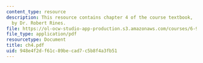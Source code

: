 ```yaml
---
content_type: resource
description: This resource contains chapter 4 of the course textbook, 'Create or Perish',
  by Dr. Robert Rines.
file: https://ol-ocw-studio-app-production.s3.amazonaws.com/courses/6-901-inventions-and-patents-fall-2005/948e4f2df61c89becad7c5b8f4a3fb51_ch4.pdf
file_type: application/pdf
resourcetype: Document
title: ch4.pdf
uid: 948e4f2d-f61c-89be-cad7-c5b8f4a3fb51
---
```

